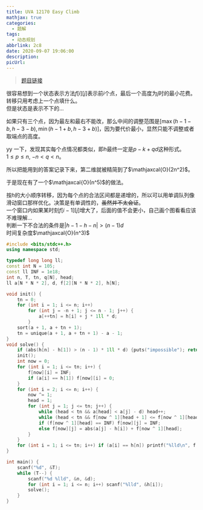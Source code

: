```yaml
---
title: UVA 12170 Easy Climb
mathjax: true
categories:
  - 题解
tags:
  - 动态规划
abbrlink: 2c8
date: 2020-09-07 19:06:00
description:
picUrl:
---
```



>[题目链接](https://vjudge.net/problem/UVA-12170)  

很容易想到一个状态表示方法$f[i][j]$表示前$i$个点，最后一个高度为$j$时的最小花费。转移只用考虑上一个点填什么。  
但是状态是表示不下的...  

如果只有三个点，因为最左和最右不能改，那么中间的调整范围是$[\max (h-1-b,h-3-b),\min (h-1+b,h-3+b)]$，因为要代价最小，显然只能不调整或者取端点的高度。  

yy 一下，发现其实每个点情况都类似，即$h$最终一定是$p-k+qd$这种形式。  
$1\leq p\leq n$, $-n<q<n$。  

所以把能用到的答案记录下来，第二维就被精简到了$\mathjaxcal{O}(2n^2)$。  

于是现在有了一个$\mathjaxcal{O}(n^5)$的做法。  

按$h$的大小顺序转移，因为每个点的合法区间都是递增的，所以可以用单调队列像滑动窗口那样优化。决策是有单调性的，~~虽然并不太会证~~。  
一个窗口内如果某时刻$f[i-1][j]$增大了，后面的值不会更小，自己画个图看看应该不难理解...  
判断一下不合法的条件是$|h-1-h-n|>(n-1)d$  
时间复杂度$\mathjaxcal{O}(n^3)$

```cpp
#include <bits/stdc++.h>
using namespace std;

typedef long long ll;
const int N = 105;
const ll INF = 1e18;
int n, T, tn, q[N], head;
ll a[N * N * 2], d, f[2][N * N * 2], h[N];

void init() {
	tn = 0;
    for (int i = 1; i <= n; i++)
    	for (int j = -n + 1; j <= n - 1; j++) {
    		a[++tn] = h[i] + j * 1ll * d;
    	}
    sort(a + 1, a + tn + 1);
    tn = unique(a + 1, a + tn + 1) - a - 1;
}
void solve() {
	if (abs(h[n] - h[1]) > (n - 1) * 1ll * d) {puts("impossible"); return;}
	init();
	int now = 0;
    for (int i = 1; i <= tn; i++) {
    	f[now][i] = INF;
    	if (a[i] == h[1]) f[now][i] = 0;
    }
    for (int i = 2; i <= n; i++) {
    	now ^= 1;
    	head = 1;
    	for (int j = 1; j <= tn; j++) {
    		while (head < tn && a[head] < a[j] - d) head++;
    		while (head < tn && f[now ^ 1][head + 1] <= f[now ^ 1][head] && a[head + 1] <= a[j] + d) head++;
            if (f[now ^ 1][head] == INF) f[now][j] = INF;
            else f[now][j] = abs(a[j] - h[i]) + f[now ^ 1][head];
    	}
    }
    for (int i = 1; i <= tn; i++) if (a[i] == h[n]) printf("%lld\n", f[now][i]);
}

int main() {
    scanf("%d", &T);
    while (T--) {
    	scanf("%d %lld", &n, &d);
    	for (int i = 1; i <= n; i++) scanf("%lld", &h[i]);
        solve();
    }
}
```